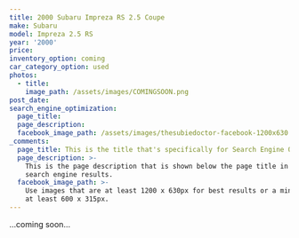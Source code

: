 ```yaml
---
title: 2000 Subaru Impreza RS 2.5 Coupe
make: Subaru
model: Impreza 2.5 RS
year: '2000'
price:
inventory_option: coming
car_category_option: used
photos:
  - title:
    image_path: /assets/images/COMINGSOON.png
post_date:
search_engine_optimization:
  page_title:
  page_description:
  facebook_image_path: /assets/images/thesubiedoctor-facebook-1200x630.png
_comments:
  page_title: This is the title that's specifically for Search Engine Optimization.
  page_description: >-
    This is the page description that is shown below the page title in the
    search engine results.
  facebook_image_path: >-
    Use images that are at least 1200 x 630px for best results or a minimum of
    at least 600 x 315px.
---
```



…coming soon…
